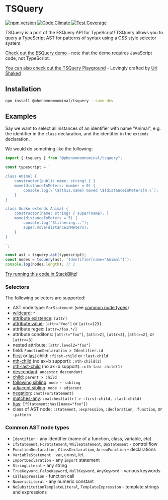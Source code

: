 # TSQuery

[![npm version](https://img.shields.io/npm/v/@phenomnomnominal/tsquery.svg)](https://img.shields.io/npm/v/@phenomnomnominal/tsquery.svg)
[![Code Climate](https://codeclimate.com/github/phenomnomnominal/tsquery/badges/gpa.svg)](https://codeclimate.com/github/phenomnomnominal/tsquery)
[![Test Coverage](https://codeclimate.com/github/phenomnomnominal/tsquery/coverage.svg)](https://codeclimate.com/github/phenomnomnominal/tsquery/coverage)

TSQuery is a port of the ESQuery API for TypeScript! TSQuery allows you to query a TypeScript AST for patterns of syntax using a CSS style selector system.

[Check out the ESQuery demo](https://estools.github.io/esquery/) - note that the demo requires JavaScript code, not TypeScript.

[You can also check out the TSQuery Playground](https://tsquery-playground.firebaseapp.com) - Lovingly crafted by [Uri Shaked](https://github.com/urish)

## Installation

```sh
npm install @phenomnomnominal/tsquery --save-dev
```

## Examples

Say we want to select all instances of an identifier with name "Animal", e.g. the identifier in the `class` declaration, and the identifier in the `extends` declaration.

We would do something like the following:

```ts
import { tsquery } from "@phenomnomnominal/tsquery";

const typescript = `

class Animal {
    constructor(public name: string) { }
    move(distanceInMeters: number = 0) {
        console.log(\`\${this.name} moved \${distanceInMeters}m.\`);
    }
}

class Snake extends Animal {
    constructor(name: string) { super(name); }
    move(distanceInMeters = 5) {
        console.log("Slithering...");
        super.move(distanceInMeters);
    }
}

`;

const ast = tsquery.ast(typescript);
const nodes = tsquery(ast, 'Identifier[name="Animal"]');
console.log(nodes.length); // 2
```

[Try running this code in StackBlitz](https://stackblitz.com/edit/tsquery-examples)!

### Selectors

The following selectors are supported:

- AST node type: `ForStatement` (see [common node types](#common-ast-node-types))
- [wildcard](http://dev.w3.org/csswg/selectors4/#universal-selector): `*`
- [attribute existence](http://dev.w3.org/csswg/selectors4/#attribute-selectors): `[attr]`
- [attribute value](http://dev.w3.org/csswg/selectors4/#attribute-selectors): `[attr="foo"]` or `[attr=123]`
- attribute regex: `[attr=/foo.*/]`
- attribute conditons: `[attr!="foo"]`, `[attr>2]`, `[attr<3]`, `[attr>=2]`, or `[attr<=3]`
- nested attribute: `[attr.level2="foo"]`
- field: `FunctionDeclaration > Identifier.id`
- [First](http://dev.w3.org/csswg/selectors4/#the-first-child-pseudo) or [last](http://dev.w3.org/csswg/selectors4/#the-last-child-pseudo) child: `:first-child` or `:last-child`
- [nth-child](http://dev.w3.org/csswg/selectors4/#the-nth-child-pseudo) (no ax+b support): `:nth-child(2)`
- [nth-last-child](http://dev.w3.org/csswg/selectors4/#the-nth-last-child-pseudo) (no ax+b support): `:nth-last-child(1)`
- [descendant](http://dev.w3.org/csswg/selectors4/#descendant-combinators): `ancestor descendant`
- [child](http://dev.w3.org/csswg/selectors4/#child-combinators): `parent > child`
- [following sibling](http://dev.w3.org/csswg/selectors4/#general-sibling-combinators): `node ~ sibling`
- [adjacent sibling](http://dev.w3.org/csswg/selectors4/#adjacent-sibling-combinators): `node + adjacent`
- [negation](http://dev.w3.org/csswg/selectors4/#negation-pseudo): `:not(ForStatement)`
- [matches-any](http://dev.w3.org/csswg/selectors4/#matches): `:matches([attr] > :first-child, :last-child)`
- [has](https://drafts.csswg.org/selectors-4/#has-pseudo): `IfStatement:has([name="foo"])`
- class of AST node: `:statement`, `:expression`, `:declaration`, `:function`, or `:pattern`

### Common AST node types

- `Identifier` - any identifier (name of a function, class, variable, etc)
- `IfStatement`, `ForStatement`, `WhileStatement`, `DoStatement` - control flow
- `FunctionDeclaration`, `ClassDeclaration`, `ArrowFunction` - declarations
- `VariableStatement` - var, const, let.
- `ImportDeclaration` - any `import` statement
- `StringLiteral` - any string
- `TrueKeyword`, `FalseKeyword`, `NullKeyword`, `AnyKeyword` - various keywords
- `CallExpression` - function call
- `NumericLiteral` - any numeric constant
- `NoSubstitutionTemplateLiteral`, `TemplateExpression` - template strings and expressions
